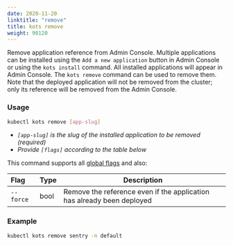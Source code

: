 ```yaml
---
date: 2020-11-20
linktitle: "remove"
title: kots remove
weight: 90120
---
```


Remove application reference from Admin Console.
Multiple applications can be installed using the `Add a new application` button in Admin Console or using the `kots install` command.
All installed applications will appear in Admin Console.
The `kots remove` command can be used to remove them.
Note that the deployed application will not be removed from the cluster; only its reference will be removed from the Admin Console.

### Usage
```bash
kubectl kots remove [app-slug]
```
* _`[app-slug]` is the slug of the installed application to be removed (required)_
* _Provide `[flags]` according to the table below_

This command supports all [global flags](/kots-cli/global-flags/) and also:


| Flag                 | Type | Description |
|:----------------------|------|-------------|
| `--force` |  bool  |  Remove the reference even if the application has already been deployed |

### Example
```bash
kubectl kots remove sentry -n default
```
